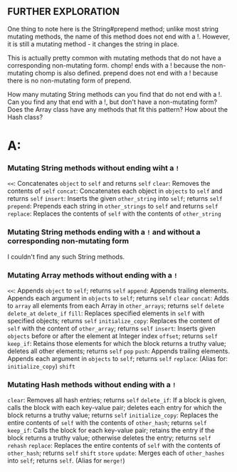 ## FURTHER EXPLORATION

One thing to note here is the String#prepend method; unlike most string mutating methods, the name of this method does not end with a !. However, it is still a mutating method - it changes the string in place.

This is actually pretty common with mutating methods that do not have a corresponding non-mutating form. chomp! ends with a ! because the non-mutating chomp is also defined. prepend does not end with a ! because there is no non-mutating form of prepend.

How many mutating String methods can you find that do not end with a !. Can you find any that end with a !, but don't have a non-mutating form? Does the Array class have any methods that fit this pattern? How about the Hash class?

# A:
### Mutating String methods without ending wiht a `!`
`<<`: Concatenates `object` to `self` and returns `self`
`clear`: Removes the contents of `self`
`concat`: Concatenates each object in `objects` to `self` and returns `self`
`insert`: Inserts the given `other_string` into `self`; returns `self`
`prepend`: Prepends each string in `other_strings` to `self` and returns `self`
`replace`: Replaces the contents of `self` with the contents of `other_string`

### Mutating String methods ending with a `!` and without a corresponding non-mutating form
I couldn't find any such String methods.

### Mutating Array methods without ending with a `!`
`<<`: Appends `object` to `self`; returns `self`
`append`: Appends trailing elements. Appends each argument in `objects` to `self`; returns `self`
`clear`
`concat`: Adds to `array` all elements from each Array in `other_arrays`; returns `self`
`delete`
`delete_at`
`delete_if`
`fill`: Replaces specified elements in `self` with specified objects; returns `self`
`initialize_copy`: Replaces the content of `self` with the content of `other_array`; returns `self`
`insert`: Inserts given `objects` before or after the element at Integer index `offset`; returns `self`
`keep_if`: Retains those elements for which the block returns a truthy value; deletes all other elements; returns `self`
`pop`
`push`: Appends trailing elements. Appends each argument in `objects` to `self`; returns `self`
`replace`: (Alias for: `initialize_copy`)
`shift`

### Mutating Hash methods without ending with a `!`
`clear`: Removes all hash entries; returns `self`
`delete_if`: If a block is given, calls the block with each key-value pair; deletes each entry for which the block returns a truthy value; returns `self`
`initialize_copy`: Replaces the entire contents of `self` with the contents of `other_hash`; returns `self`
`keep_if`: Calls the block for each key-value pair; retains the entry if the block returns a truthy value; otherwise deletes the entry; returns `self`
`rehash`
`replace`: Replaces the entire contents of `self` with the contents of `other_hash`; returns `self`
`shift`
`store`
`update`: Merges each of `other_hashes` into `self`; returns `self`. (Alias for `merge!`)
